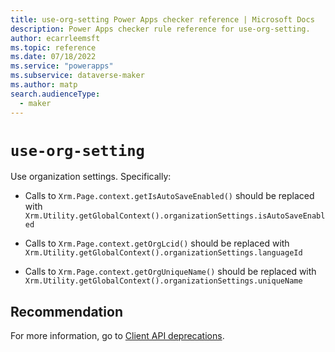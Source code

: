 ```yaml
---
title: use-org-setting Power Apps checker reference | Microsoft Docs
description: Power Apps checker rule reference for use-org-setting.
author: ecarrleemsft
ms.topic: reference
ms.date: 07/18/2022
ms.service: "powerapps"
ms.subservice: dataverse-maker
ms.author: matp
search.audienceType: 
  - maker
---
```

# `use-org-setting`

Use organization settings. Specifically:
- Calls to `Xrm.Page.context.getIsAutoSaveEnabled()` should be replaced with `Xrm.Utility.getGlobalContext().organizationSettings.isAutoSaveEnabled`

- Calls to `Xrm.Page.context.getOrgLcid()` should be replaced with `Xrm.Utility.getGlobalContext().organizationSettings.languageId`

- Calls to `Xrm.Page.context.getOrgUniqueName()` should be replaced with `Xrm.Utility.getGlobalContext().organizationSettings.uniqueName`

## Recommendation

For more information, go to [Client API deprecations](/power-platform/important-changes-coming#some-client-apis-are-deprecated).
